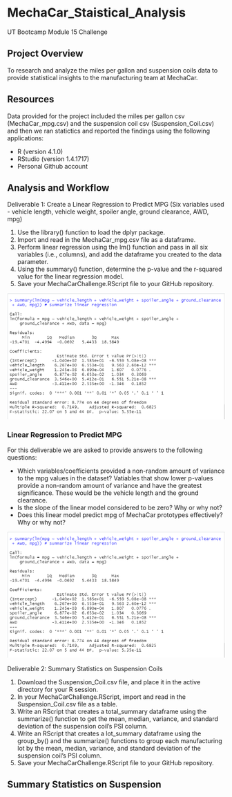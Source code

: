 # MechaCar_Staistical_Analysis

UT Bootcamp Module 15 Challenge

## Project Overview
To research and analyze the miles per gallon and suspension coils data to provide statistical insights to the manufacturing team at MechaCar.

## Resources
Data provided for the project included the miles per gallon csv (MechaCar_mpg.csv) and the suspension coil csv (Suspension_Coil.csv) and then we ran statictics and reported the findings using the following applications:
- R (version 4.1.0)
- RStudio (version 1.4.1717)
- Personal Github account

## Analysis and Workflow 
Deliverable 1: Create a Linear Regression to Predict MPG (Six variables used - vehicle length, vehicle weight, spoiler angle, ground clearance, AWD, mpg) 
1. Use the library() function to load the dplyr package.
2. Import and read in the MechaCar_mpg.csv file as a dataframe.
3. Perform linear regression using the lm() function and pass in all six variables (i.e., columns), and add the dataframe you created to the data parameter.
4. Using the summary() function, determine the p-value and the r-squared value for the linear regression model.
5. Save your MechaCarChallenge.RScript file to your GitHub repository. 

![alt text](https://github.com/austin020269/MechaCar_Staistical_Analysis/blob/main/Deli_1_Image.PNG)

### Linear Regression to Predict MPG
For this deliverable we are asked to provide answers to the following questions:
- Which variables/coefficients provided a non-random amount of variance to the mpg values in the dataset?
Vatiables that show lower p-values provide a non-random amount of variance and have the greatest significance.  These would be the vehicle length and the ground clearance.
- Is the slope of the linear model considered to be zero? Why or why not?
- Does this linear model predict mpg of MechaCar prototypes effectively? Why or why not?

![alt text](https://github.com/austin020269/MechaCar_Staistical_Analysis/blob/main/Deli_1_Image.PNG)

Deliverable 2: Summary Statistics on Suspension Coils
1. Download the Suspension_Coil.csv file, and place it in the active directory for your R session.
2. In your MechaCarChallenge.RScript, import and read in the Suspension_Coil.csv file as a table.
3. Write an RScript that creates a total_summary dataframe using the summarize() function to get the mean, median, variance, and standard deviation of the suspension coil’s PSI column.
4. Write an RScript that creates a lot_summary dataframe using the group_by() and the summarize() functions to group each manufacturing lot by the mean, median, variance, and standard deviation of the suspension coil’s PSI column.
5. Save your MechaCarChallenge.RScript file to your GitHub repository.





## Summary Statistics on Suspension
